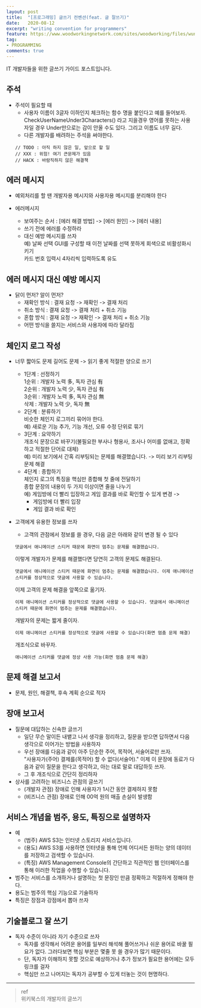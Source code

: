```yaml
---
layout: post
title:  "[프로그래밍] 글쓰기 컨벤션(feat. 글 잘쓰기)"
date:   2020-08-12
excerpt: "writing convention for programmers"
feature: https://www.woodworkingnetwork.com/sites/woodworking/files/wunder-log-4.jpg
tag:
- PROGRAMMING
comments: true
---
```


IT 개발자들을 위한 글쓰기 가이드 포스트입니다.

## 주석
* 주석이 필요할 때
  * 사용자 이름이 3글자 이하인지 체크하는 함수 명을 붙인다고 예를 들어보자. CheckUserNameUnder3Characters() 라고 지을경우 영어를 못하는 사용자일 경우 Under만으로는 감이 안올 수도 있다. 그리고 이름도 너무 길다.
  * 다른 개발자를 배려하는 주석을 써야한다.
  ```
  // TODO : 아직 하지 않은 일, 앞으로 할 일
  // XXX : 위험! 여기 큰문제가 있음
  // HACK : 바람직하지 않은 해결책
  ```

## 에러 메시지
* 예외처리를 할 땐 개발자용 메시지와 사용자용 메시지를 분리해야 한다

* 에러메시지
  * 보여주는 순서 : [에러 해결 방법] -> [에러 원인] -> [에러 내용]
  * 쓰기 전에 에러를 수정하라
  * 대신 예방 메시지를 쓰자  
    예) 날짜 선택 GUI를 구성할 때 이전 날짜를 선택 못하게 회색으로 비활성화시키기  
	카드 번호 입력시 4자리씩 입력하도록 유도

## 에러 메시지 대신 예방 메시지
* 닭이 먼저? 알이 먼저?
  * 재확인 방식 : 결재 요청 -> 재확인 -> 결재 처리
  * 취소 방식 : 결재 요청 -> 결재 처리 + 취소 기능
  * 혼합 방식 : 결재 요청 -> 재확인 -> 결재 처리 + 취소 기능
  * 어떤 방식을 쓸지는 서비스와 사용자에 따라 달라짐


## 체인지 로그 작성
* 너무 짧아도 문제 길어도 문제 -> 읽기 좋게 적절한 양으로 쓰기
  * 1단계 : 선정하기  
    1순위 : 개발자 노력 多, 독자 관심 有  
	  2순위 : 개발자 노력 少, 독자 관심 有  
	  3순위 : 개발자 노력 多, 독자 관심 無  
	  삭제  : 개발자 노력 少, 독자 無
  * 2단계 : 분류하기  
    비슷한 체인지 로그끼리 묶어야 한다.  
	예) 새로운 기능 추가, 기능 개선, 오류 수정 단위로 묶기
  * 3단계 : 요약하기  
    개조식 문장으로 바꾸기(불필요한 부사나 형용사, 조사나 어미를 없애고, 정확하고 적절한 단어로 대체)  
	예) 미리 보기에서 간혹 리부팅되는 문제를 해결했습니다. -> 미리 보기 리부팅 문제 해결
  * 4단계 : 종합하기  
    체인지 로그의 특징을 핵심만 종합해 첫 줄에 전달하기  
	종합 문장의 내용이 두 가지 이상이면 줄을 나누기  
	예) 게임방에 더 빨리 입장하고 게임 결과를 바로 확인할 수 있게 변경 ->  
	* 게임방에 더 빨리 입장
	* 게임 결과 바로 확인

* 고객에게 유용한 정보를 쓰자
  * 고객의 관점에서 정보를 쓸 경우, 다음 글은 아래와 같이 변경 될 수 있다  
  ```
  댓글에서 애니메이션 스티커 때문에 화면이 멈추는 문제를 해결했습니다.
  ```
  이렇게 개발자가 문제를 해결했다면 당연히 고객의 문제도 해결된다.
  ```
  댓글에서 애니메이션 스티커 때문에 화면이 멈추는 문제를 해결했습니다. 이제 애니메이션 스티커를 정상적으로 댓글에 사용할 수 있습니다.
  ```
  이제 고객의 문제 해결을 앞쪽으로 옮기자.
  ```
  이제 애니메이션 스티커를 정상적으로 댓글에 사용할 수 있습니다. 댓글에서 애니메이션 스티커 때문에 화면이 멈추는 문제를 해결했습니다.
  ```
  개발자의 문제는 짧게 줄이자.
  ```
  이제 애니메이션 스티커를 정상적으로 댓글에 사용할 수 있습니다(화면 멈춤 문제 해결)
  ```
  개조식으로 바꾸자.
  ```
  애니메이션 스티커를 댓글에 정상 사용 가능(화면 멈춤 문제 해결)
  ```

## 문제 해결 보고서
* 문제, 원인, 해결책, 후속 계획 순으로 적자

## 장애 보고서
* 질문에 대답하는 신속한 글쓰기
  * 일단 무슨 말이든 내뱉고 나서 생각을 정리하고, 질문을 받으면 답하면서 다음 생각으로 이어가는 방법을 사용하자
  * 우선 장애를 다음과 같이 아주 단순한 주어, 목적어, 서술어로만 쓰자.  
  "사용자가(주어) 결제를(목적어) 할 수 없다(서술어)."
  이제 이 문장에 동료가 다음과 같이 질문을 한다고 생각하고, 아는 대로 말로 대답하듯 쓰자.
  * 그 후 개조식으로 간단히 정리하자
* 상사를 고려하는 비즈니스 관점의 글쓰기
  * (개발자 관점) 장애로 인해 사용자가 1시간 동안 결제하지 못함
  * (비즈니스 관점) 장애로 인해 00억 원의 매출 손실이 발생함

## 서비스 개념을 범주, 용도, 특징으로 설명하자
* 예
  * (범주) AWS S3는 인터넷 스토리지 서비스입니다.
  * (용도) AWS S3를 사용하면 인터넷을 통해 언제 어디서든 원하는 양의 데이터를 저장하고 검색할 수 있습니다.
  * (특징) AWS Management Console의 간단하고 직관적인 웹 인터페이스를 통해 이러한 작업을 수행할 수 있습니다.
* 범주는 서비스를 소개하거나 설명하는 첫 문장인 만큼 정확하고 적절하게 정해야 한다.
* 용도는 범주의 핵심 기능으로 기술하자
* 특징은 장점과 강점에서 뽑아 쓰자

## 기술블로그 잘 쓰기
* 독자 수준이 아니라 자기 수준으로 쓰자
  * 독자를 생각해서 어려운 용어를 일부러 해석해 풀어쓰거나 쉬운 용어로 바꿀 필요가 없다. 그러다보면 핵심 부분은 몇줄 못 쓸 경우가 많기 때문이다.
  * 단, 독자가 이해하지 못할 것으로 예상하거나 추가 정보가 필요한 용어에는 모두 링크를 걸자
  * 핵심만 쓰고 나머지는 독자가 공부할 수 있게 터놓는 것이 현명하다.


---------

> ref  
위키북스의 개발자의 글쓰기
